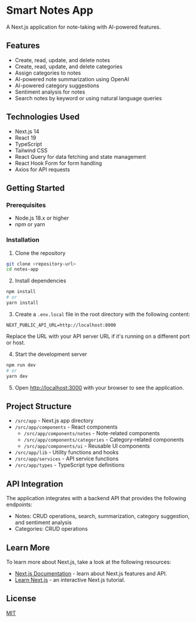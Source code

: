 # Smart Notes App

A Next.js application for note-taking with AI-powered features.

## Features

- Create, read, update, and delete notes
- Create, read, update, and delete categories
- Assign categories to notes
- AI-powered note summarization using OpenAI
- AI-powered category suggestions
- Sentiment analysis for notes
- Search notes by keyword or using natural language queries

## Technologies Used

- Next.js 14
- React 19
- TypeScript
- Tailwind CSS
- React Query for data fetching and state management
- React Hook Form for form handling
- Axios for API requests

## Getting Started

### Prerequisites

- Node.js 18.x or higher
- npm or yarn

### Installation

1. Clone the repository

```bash
git clone <repository-url>
cd notes-app
```

2. Install dependencies

```bash
npm install
# or
yarn install
```

3. Create a `.env.local` file in the root directory with the following content:

```env
NEXT_PUBLIC_API_URL=http://localhost:8000
```

Replace the URL with your API server URL if it's running on a different port or host.

4. Start the development server

```bash
npm run dev
# or
yarn dev
```

5. Open [http://localhost:3000](http://localhost:3000) with your browser to see the application.

## Project Structure

- `/src/app` - Next.js app directory
- `/src/app/components` - React components
  - `/src/app/components/notes` - Note-related components
  - `/src/app/components/categories` - Category-related components
  - `/src/app/components/ui` - Reusable UI components
- `/src/app/lib` - Utility functions and hooks
- `/src/app/services` - API service functions
- `/src/app/types` - TypeScript type definitions

## API Integration

The application integrates with a backend API that provides the following endpoints:

- Notes: CRUD operations, search, summarization, category suggestion, and sentiment analysis
- Categories: CRUD operations

## Learn More

To learn more about Next.js, take a look at the following resources:

- [Next.js Documentation](https://nextjs.org/docs) - learn about Next.js features and API.
- [Learn Next.js](https://nextjs.org/learn) - an interactive Next.js tutorial.

## License

[MIT](LICENSE)
